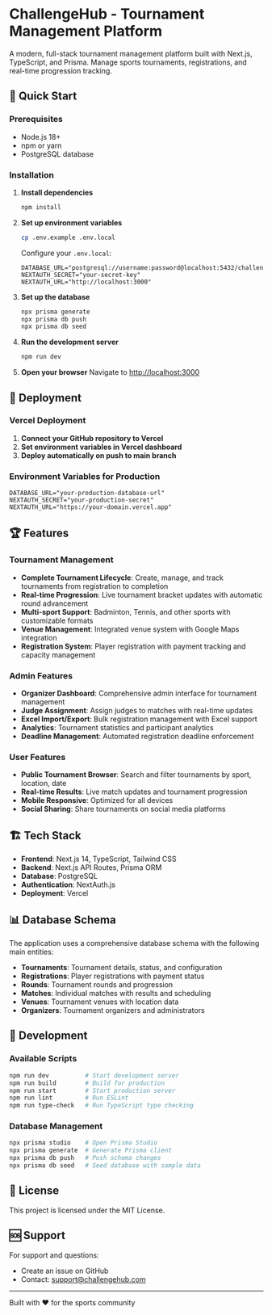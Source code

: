 # ChallengeHub - Tournament Management Platform

A modern, full-stack tournament management platform built with Next.js, TypeScript, and Prisma. Manage sports tournaments, registrations, and real-time progression tracking.

## 🚀 Quick Start

### Prerequisites
- Node.js 18+ 
- npm or yarn
- PostgreSQL database

### Installation

1. **Install dependencies**
   ```bash
   npm install
   ```

2. **Set up environment variables**
   ```bash
   cp .env.example .env.local
   ```
   
   Configure your `.env.local`:
   ```env
   DATABASE_URL="postgresql://username:password@localhost:5432/challengehub"
   NEXTAUTH_SECRET="your-secret-key"
   NEXTAUTH_URL="http://localhost:3000"
   ```

3. **Set up the database**
   ```bash
   npx prisma generate
   npx prisma db push
   npx prisma db seed
   ```

4. **Run the development server**
   ```bash
   npm run dev
   ```

5. **Open your browser**
   Navigate to [http://localhost:3000](http://localhost:3000)

## 🚀 Deployment

### Vercel Deployment

1. **Connect your GitHub repository to Vercel**
2. **Set environment variables in Vercel dashboard**
3. **Deploy automatically on push to main branch**

### Environment Variables for Production
```env
DATABASE_URL="your-production-database-url"
NEXTAUTH_SECRET="your-production-secret"
NEXTAUTH_URL="https://your-domain.vercel.app"
```

## 🏆 Features

### Tournament Management
- **Complete Tournament Lifecycle**: Create, manage, and track tournaments from registration to completion
- **Real-time Progression**: Live tournament bracket updates with automatic round advancement
- **Multi-sport Support**: Badminton, Tennis, and other sports with customizable formats
- **Venue Management**: Integrated venue system with Google Maps integration
- **Registration System**: Player registration with payment tracking and capacity management

### Admin Features
- **Organizer Dashboard**: Comprehensive admin interface for tournament management
- **Judge Assignment**: Assign judges to matches with real-time updates
- **Excel Import/Export**: Bulk registration management with Excel support
- **Analytics**: Tournament statistics and participant analytics
- **Deadline Management**: Automated registration deadline enforcement

### User Features
- **Public Tournament Browser**: Search and filter tournaments by sport, location, date
- **Real-time Results**: Live match updates and tournament progression
- **Mobile Responsive**: Optimized for all devices
- **Social Sharing**: Share tournaments on social media platforms

## 🏗️ Tech Stack

- **Frontend**: Next.js 14, TypeScript, Tailwind CSS
- **Backend**: Next.js API Routes, Prisma ORM
- **Database**: PostgreSQL
- **Authentication**: NextAuth.js
- **Deployment**: Vercel

## 📊 Database Schema

The application uses a comprehensive database schema with the following main entities:
- **Tournaments**: Tournament details, status, and configuration
- **Registrations**: Player registrations with payment status
- **Rounds**: Tournament rounds and progression
- **Matches**: Individual matches with results and scheduling
- **Venues**: Tournament venues with location data
- **Organizers**: Tournament organizers and administrators

## 🔧 Development

### Available Scripts
```bash
npm run dev          # Start development server
npm run build        # Build for production
npm run start        # Start production server
npm run lint         # Run ESLint
npm run type-check   # Run TypeScript type checking
```

### Database Management
```bash
npx prisma studio    # Open Prisma Studio
npx prisma generate  # Generate Prisma client
npx prisma db push   # Push schema changes
npx prisma db seed   # Seed database with sample data
```

## 📝 License

This project is licensed under the MIT License.

## 🆘 Support

For support and questions:
- Create an issue on GitHub
- Contact: support@challengehub.com

---

Built with ❤️ for the sports community